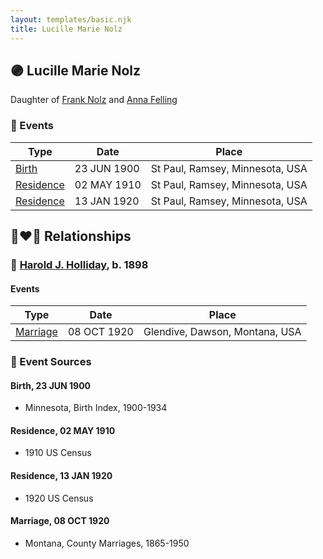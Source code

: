 ```yaml
---
layout: templates/basic.njk
title: Lucille Marie Nolz
---
```

## 🟣 Lucille Marie Nolz

Daughter of [Frank Nolz](/people/6/61628928) and [Anna Felling](/people/1/1735561)

### 📆 Events

Type | Date | Place
------ | ------ | ------
[Birth](#event-b61baac2-463d-440a-984b-8454b735e3aa) | 23 JUN 1900 | St Paul, Ramsey, Minnesota, USA
[Residence](#event-59bb2705-e1eb-43d3-87af-8e5b45ee4e90) | 02 MAY 1910 | St Paul, Ramsey, Minnesota, USA
[Residence](#event-cb6b71bc-2549-4369-b0dc-bbbff7c4d03e) | 13 JAN 1920 | St Paul, Ramsey, Minnesota, USA

## 👩‍❤️‍👨 Relationships

### 🔵 [Harold J. Holliday](/people/6/60227815), b. 1898

#### Events

Type | Date | Place
------ | ------ | ------
[Marriage](#event-d2aecb82-90df-4eca-8c5e-a7557a007793) | 08 OCT 1920 | Glendive, Dawson, Montana, USA
### 📰 Event Sources

#### <a id="event-b61baac2-463d-440a-984b-8454b735e3aa"></a> Birth, 23 JUN 1900
* Minnesota, Birth Index, 1900-1934

#### <a id="event-59bb2705-e1eb-43d3-87af-8e5b45ee4e90"></a> Residence, 02 MAY 1910
* 1910 US Census

#### <a id="event-cb6b71bc-2549-4369-b0dc-bbbff7c4d03e"></a> Residence, 13 JAN 1920
* 1920 US Census
#### <a id="event-d2aecb82-90df-4eca-8c5e-a7557a007793"></a> Marriage, 08 OCT 1920
* Montana, County Marriages, 1865-1950
